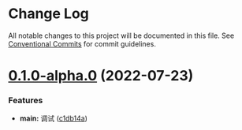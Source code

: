 # Change Log

All notable changes to this project will be documented in this file.
See [Conventional Commits](https://conventionalcommits.org) for commit guidelines.

# [0.1.0-alpha.0](https://github.com/KavenLong/erna-test/compare/v0.0.3-alpha.0...v0.1.0-alpha.0) (2022-07-23)


### Features

* **main:** 调试 ([c1db14a](https://github.com/KavenLong/erna-test/commit/c1db14a3370319191dc8124903028bd5512d739a))
